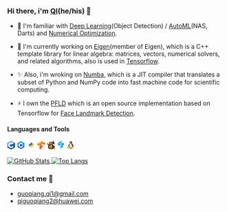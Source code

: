 ### Hi there, i'm [QI](https://guoqiangqi.github.io/)(he/his) 👋

- 🌱 I'm familiar with [Deep Learning](https://en.wikipedia.org/wiki/Deep_learning)(Object Detection) / [AutoML](https://en.wikipedia.org/wiki/Automated_machine_learning)(NAS, Darts) and [Numerical Optimization]().  

- 🔭 I'm currently working on [Eigen](https://gitlab.com/libeigen/eigen)(member of Eigen), which is a C++ template library for linear algebra: matrices, vectors, numerical solvers, and related algorithms, also is used in [Tensorflow](https://github.com/tensorflow/tensorflow).  

- ✨ Also, i'm wroking on [Numba](https://github.com/numba/numba), which is a JIT compiler that translates a subset of Python and NumPy code into fast machine code for scientific computing.

- ⚡ I own the [PFLD](https://github.com/guoqiangqi/PFLD) which is an open source implementation based on Tensorflow for [Face Landmark Detection](https://github.com/guoqiangqi/PFLD).

#### Languages and Tools

<code><img height="20" src="https://github.com/guoqiangqi/guoqiangqi/blob/main/images/c.png"></code>
<code><img height="20" src="https://github.com/guoqiangqi/guoqiangqi/blob/main/images/cpp.png"></code>
<code><img height="20" src="https://github.com/guoqiangqi/guoqiangqi/blob/main/images/python.png"></code>
<code><img height="20" src="https://github.com/guoqiangqi/guoqiangqi/blob/main/images/tensorflow.png"></code>
<code><img height="20" src="https://github.com/guoqiangqi/guoqiangqi/blob/main/images/eigen.png"></code>
<code><img height="20" src="https://github.com/guoqiangqi/guoqiangqi/blob/main/images/numba.png"></code>
<code><img height="20" src="https://github.com/guoqiangqi/guoqiangqi/blob/main/images/linux.png"></code>

<a href="https://github.com/guoqiangqi">
  <img align="center" alt="GitHub Stats" src="https://github-readme-stats.vercel.app/api?theme=calm&username=guoqiangqi&count_private=true&show_icons=true&include_all_commits=true" />
</a>
<a href="https://github.com/guoqiangqi">
  <img align="center" alt="Top Langs" src="https://github-readme-stats.vercel.app/api/top-langs/?theme=calm&username=guoqiangqi&layout=compact" />
</a>

### Contact me 💬
- <guoqiang.qi1@gmail.com>  
- <qiguoqiang2@huawei.com>
<!--
**guoqiangqi/guoqiangqi** is a ✨ _special_ ✨ repository because its `README.md` (this file) appears on your GitHub profile.

Here are some ideas to get you started:

- 🔭 I’m currently working on ...
- 🌱 I’m currently learning ...
- 👯 I’m looking to collaborate on ...
- 🤔 I’m looking for help with ...
- 💬 Ask me about ...
- 📫 How to reach me: ...
- 😄 Pronouns: ...
- ⚡ Fun fact: ...
-->

